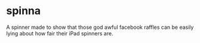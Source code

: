 # spinna

A spinner made to show that those god awful facebook raffles can be easily lying about how fair their iPad spinners are.
